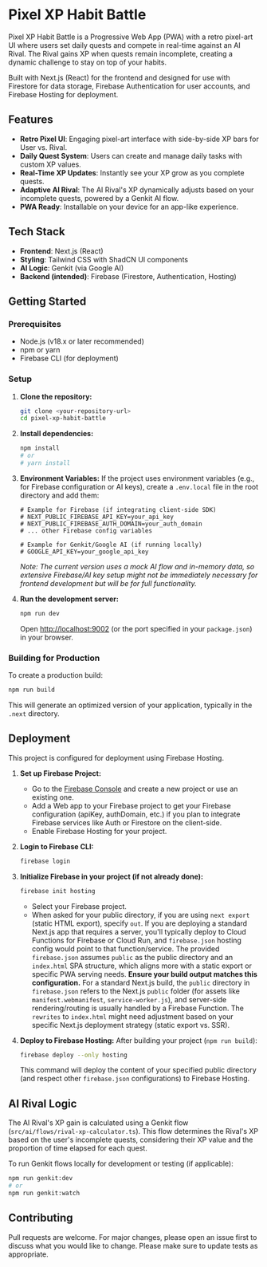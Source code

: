 # Pixel XP Habit Battle

Pixel XP Habit Battle is a Progressive Web App (PWA) with a retro pixel-art UI where users set daily quests and compete in real-time against an AI Rival. The Rival gains XP when quests remain incomplete, creating a dynamic challenge to stay on top of your habits.

Built with Next.js (React) for the frontend and designed for use with Firestore for data storage, Firebase Authentication for user accounts, and Firebase Hosting for deployment.

## Features

- **Retro Pixel UI**: Engaging pixel-art interface with side-by-side XP bars for User vs. Rival.
- **Daily Quest System**: Users can create and manage daily tasks with custom XP values.
- **Real-Time XP Updates**: Instantly see your XP grow as you complete quests.
- **Adaptive AI Rival**: The AI Rival's XP dynamically adjusts based on your incomplete quests, powered by a Genkit AI flow.
- **PWA Ready**: Installable on your device for an app-like experience.

## Tech Stack

- **Frontend**: Next.js (React)
- **Styling**: Tailwind CSS with ShadCN UI components
- **AI Logic**: Genkit (via Google AI)
- **Backend (intended)**: Firebase (Firestore, Authentication, Hosting)

## Getting Started

### Prerequisites

- Node.js (v18.x or later recommended)
- npm or yarn
- Firebase CLI (for deployment)

### Setup

1.  **Clone the repository:**
    ```bash
    git clone <your-repository-url>
    cd pixel-xp-habit-battle
    ```

2.  **Install dependencies:**
    ```bash
    npm install
    # or
    # yarn install
    ```

3.  **Environment Variables:**
    If the project uses environment variables (e.g., for Firebase configuration or AI keys), create a `.env.local` file in the root directory and add them:
    ```env
    # Example for Firebase (if integrating client-side SDK)
    # NEXT_PUBLIC_FIREBASE_API_KEY=your_api_key
    # NEXT_PUBLIC_FIREBASE_AUTH_DOMAIN=your_auth_domain
    # ... other Firebase config variables

    # Example for Genkit/Google AI (if running locally)
    # GOOGLE_API_KEY=your_google_api_key
    ```
    *Note: The current version uses a mock AI flow and in-memory data, so extensive Firebase/AI key setup might not be immediately necessary for frontend development but will be for full functionality.*

4.  **Run the development server:**
    ```bash
    npm run dev
    ```
    Open [http://localhost:9002](http://localhost:9002) (or the port specified in your `package.json`) in your browser.

### Building for Production

To create a production build:
```bash
npm run build
```
This will generate an optimized version of your application, typically in the `.next` directory.

## Deployment

This project is configured for deployment using Firebase Hosting.

1.  **Set up Firebase Project:**
    *   Go to the [Firebase Console](https://console.firebase.google.com/) and create a new project or use an existing one.
    *   Add a Web app to your Firebase project to get your Firebase configuration (apiKey, authDomain, etc.) if you plan to integrate Firebase services like Auth or Firestore on the client-side.
    *   Enable Firebase Hosting for your project.

2.  **Login to Firebase CLI:**
    ```bash
    firebase login
    ```

3.  **Initialize Firebase in your project (if not already done):**
    ```bash
    firebase init hosting
    ```
    *   Select your Firebase project.
    *   When asked for your public directory, if you are using `next export` (static HTML export), specify `out`. If you are deploying a standard Next.js app that requires a server, you'll typically deploy to Cloud Functions for Firebase or Cloud Run, and `firebase.json` hosting config would point to that function/service. The provided `firebase.json` assumes `public` as the public directory and an `index.html` SPA structure, which aligns more with a static export or specific PWA serving needs. **Ensure your build output matches this configuration.** For a standard Next.js build, the `public` directory in `firebase.json` refers to the Next.js `public` folder (for assets like `manifest.webmanifest`, `service-worker.js`), and server-side rendering/routing is usually handled by a Firebase Function. The `rewrites` to `index.html` might need adjustment based on your specific Next.js deployment strategy (static export vs. SSR).

4.  **Deploy to Firebase Hosting:**
    After building your project (`npm run build`):
    ```bash
    firebase deploy --only hosting
    ```

    This command will deploy the content of your specified public directory (and respect other `firebase.json` configurations) to Firebase Hosting.

## AI Rival Logic

The AI Rival's XP gain is calculated using a Genkit flow (`src/ai/flows/rival-xp-calculator.ts`). This flow determines the Rival's XP based on the user's incomplete quests, considering their XP value and the proportion of time elapsed for each quest.

To run Genkit flows locally for development or testing (if applicable):
```bash
npm run genkit:dev
# or
npm run genkit:watch
```

## Contributing

Pull requests are welcome. For major changes, please open an issue first to discuss what you would like to change.
Please make sure to update tests as appropriate.
```
